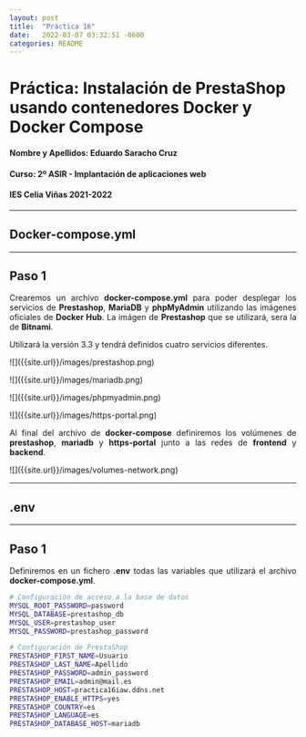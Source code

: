 ```yaml
---
layout: post
title:  "Práctica 16"
date:   2022-03-07 03:32:51 -0600
categories: README
---
```


# Práctica: Instalación de PrestaShop usando contenedores Docker y Docker Compose

#### Nombre y Apellidos: Eduardo Saracho Cruz
#### Curso: 2º ASIR - Implantación de aplicaciones web
#### IES Celia Viñas 2021-2022
---
## **Docker-compose.yml**
---
## Paso 1
<p style='text-align: justify;'>Crearemos un archivo <b>docker-compose.yml</b> para poder desplegar los servicios de <b>Prestashop</b>, <b>MariaDB</b> y <b>phpMyAdmin</b> utilizando las imágenes oficiales de <b>Docker Hub</b>. La imágen de <b>Prestashop</b> que se utilizará, sera la de <b>Bitnami</b>.</p>
<p style='text-align: justify;'>Utilizará la versión 3.3 y tendrá definidos cuatro servicios diferentes.</p>
<p>![]({{site.url}}/images/prestashop.png)</p>
<p>![]({{site.url}}/images/mariadb.png)</p>
<p>![]({{site.url}}/images/phpmyadmin.png)</p>
<p>![]({{site.url}}/images/https-portal.png)</p>
<p style='text-align: justify;'>Al final del archivo de <b>docker-compose</b> definiremos los volúmenes de <b>prestashop</b>, <b>mariadb</b> y <b>https-portal</b> junto a las redes de <b>frontend</b> y <b>backend</b>.</p>
<p>![]({{site.url}}/images/volumes-network.png)</p>

---
## **.env**
---
## Paso 1
<p style='text-align: justify;'>Definiremos en un fichero <b>.env</b> todas las variables que utilizará el archivo <b>docker-compose.yml</b>.</p>

```bash
# Configuración de acceso a la base de datos
MYSQL_ROOT_PASSWORD=password
MYSQL_DATABASE=prestashop_db
MYSQL_USER=prestashop_user
MYSQL_PASSWORD=prestashop_password

# Configuración de PrestaShop
PRESTASHOP_FIRST_NAME=Usuario
PRESTASHOP_LAST_NAME=Apellido
PRESTASHOP_PASSWORD=admin_password
PRESTASHOP_EMAIL=admin@mail.es
PRESTASHOP_HOST=practica16iaw.ddns.net
PRESTASHOP_ENABLE_HTTPS=yes
PRESTASHOP_COUNTRY=es
PRESTASHOP_LANGUAGE=es
PRESTASHOP_DATABASE_HOST=mariadb
```
